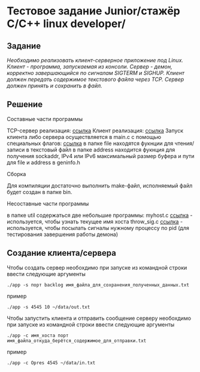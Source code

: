 
# Тестовое задание Junior/стажёр C/C++ linux developer/
## Задание
*Необходимо реализовать клиент-серверное приложение под Linux. 
Клиент - программа, запускаемая из консоли. 
Сервер - демон, корректно завершающийся по сигналам SIGTERM и SIGHUP. 
Клиент должен передать содержимое текстового файла через TCP. 
Сервер должен принять и сохранить в файл.* 
## Решение
Составные части программы

TCP-сервер реализация: [ссылка](https://github.com/mamkad/imaqliq_tasks/tree/main/tcp_server)
Клиент реализация: [ссылка](https://github.com/mamkad/imaqliq_tasks/tree/main/client)
Запуск клиента либо сервера осуществляется в main.c с помощью специальных флагов: [ссылка](https://github.com/mamkad/imaqliq_tasks/blob/main/main.c)
в папке file находятся фукнции для чтения/записи в текстовый файл
в папке address находится фукнция для получения sockaddr, IPv4 или IPv6
максимальный размер буфера и пути для file и address в geninfo.h [](https://github.com/mamkad/imaqliq_tasks/blob/main/geninfo.h)

Сборка 

Для компиляции достаточно выполнить make-файл, исполняемый файл будет создан в папке bin. 

Несоставные части программы

в папке util содержаться две небольшие программы:
myhost.c [ссылка](https://github.com/mamkad/imaqliq_tasks/blob/main/util/myhost.c) - используется, чтобы узнать текущее имя хоста
throw_sig.c [ссылка](https://github.com/mamkad/imaqliq_tasks/blob/main/util/throw_sig.c) - используется, чтобы посылать сигналы нужному процессу по pid (для тестирования завершения работы демона)

## Создание клиента/сервера
Чтобы создать сервер необохдимо при запуске из командной строки ввести следующие аргументы

`./app -s порт backlog имя_файла_для_сохранения_полученных_данных.txt`

пример

`./app -s 4545 10 ~/data/out.txt`

Чтобы запустить клиента и отправить сообщение серверу необохдимо при запуске из командной строки ввести следующие аргументы

`./app -c имя_хоста порт имя_файла_откуда_берётся_содержимое_для_отправки.txt`

пример

`./app -c Opres 4545 ~/data/in.txt`
